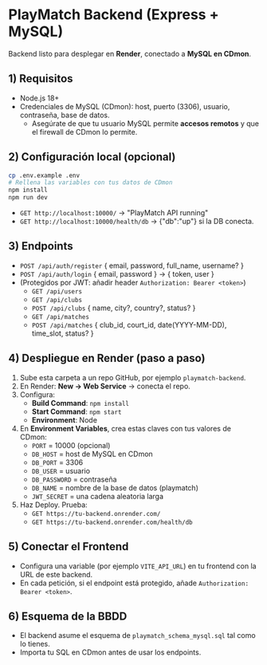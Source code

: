# PlayMatch Backend (Express + MySQL)

Backend listo para desplegar en **Render**, conectado a **MySQL en CDmon**.

## 1) Requisitos
- Node.js 18+
- Credenciales de MySQL (CDmon): host, puerto (3306), usuario, contraseña, base de datos.
  - Asegúrate de que tu usuario MySQL permite **accesos remotos** y que el firewall de CDmon lo permite.

## 2) Configuración local (opcional)
```bash
cp .env.example .env
# Rellena las variables con tus datos de CDmon
npm install
npm run dev
```
- `GET http://localhost:10000/` → "PlayMatch API running"
- `GET http://localhost:10000/health/db` → {"db":"up"} si la DB conecta.

## 3) Endpoints
- `POST /api/auth/register` { email, password, full_name, username? }
- `POST /api/auth/login` { email, password } → { token, user }
- (Protegidos por JWT: añadir header `Authorization: Bearer <token>`)
  - `GET /api/users`
  - `GET /api/clubs`
  - `POST /api/clubs` { name, city?, country?, status? }
  - `GET /api/matches`
  - `POST /api/matches` { club_id, court_id, date(YYYY-MM-DD), time_slot, status? }

## 4) Despliegue en Render (paso a paso)
1. Sube esta carpeta a un repo GitHub, por ejemplo `playmatch-backend`.
2. En Render: **New → Web Service** → conecta el repo.
3. Configura:
   - **Build Command**: `npm install`
   - **Start Command**: `npm start`
   - **Environment**: Node
4. En **Environment Variables**, crea estas claves con tus valores de CDmon:
   - `PORT` = 10000 (opcional)
   - `DB_HOST` = host de MySQL en CDmon
   - `DB_PORT` = 3306
   - `DB_USER` = usuario
   - `DB_PASSWORD` = contraseña
   - `DB_NAME` = nombre de la base de datos (playmatch)
   - `JWT_SECRET` = una cadena aleatoria larga
5. Haz Deploy. Prueba:
   - `GET https://tu-backend.onrender.com/`
   - `GET https://tu-backend.onrender.com/health/db`

## 5) Conectar el Frontend
- Configura una variable (por ejemplo `VITE_API_URL`) en tu frontend con la URL de este backend.
- En cada petición, si el endpoint está protegido, añade `Authorization: Bearer <token>`.

## 6) Esquema de la BBDD
- El backend asume el esquema de `playmatch_schema_mysql.sql` tal como lo tienes.
- Importa tu SQL en CDmon antes de usar los endpoints.
